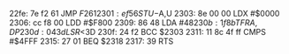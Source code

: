 22fe: 7e f2 61     JMP    $F261
2301: ef 56        STU    -$A,U
2303: 8e 00 00     LDX    #$0000
2306: cc f8 00     LDD    #$F800
2309: 86 48        LDA    #$48
230b: 1f 8b        TFR    A,DP
230d: 04 3d        LSR    <$3D
230f: 24 f2        BCC    $2303
2311: 11 8c 4f ff  CMPS   #$4FFF
2315: 27 01        BEQ    $2318
2317: 39           RTS
